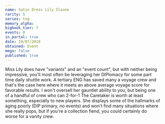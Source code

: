 ```yaml
---
name: Satin Dress Lily Sloane
rarity: 5
series: tng
memory_alpha:
bigbook_tier: 7
events: 0
in_portal: true
date: 19/07/2018
obtained: Event
mega: false
published: true
---
```


Miss Lily does have "variants" and an "event count", but with neither being impressive, you'll most often be leveraging her DIPlomacy for some part time daily shuttle work. A tertiary ENG has saved many a voyage crew and that's the case here where it meets an above average voyage score for favorable results. I won't oversell her gauntlet ability to you, but being one of a handful of crew who can 2-for-1 The Caretaker is worth at least something, especially to new players. She displays some of the hallmarks of aging poorly (DIP primary, no events) and won't find many situations where she really pops, but if you're a collection fiend, you could certainly do worse for a vanity crew.
